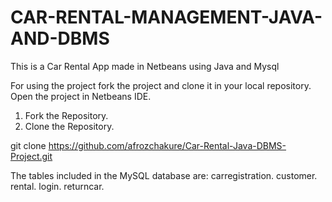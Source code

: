# CAR-RENTAL-MANAGEMENT-JAVA-AND-DBMS

This is a Car Rental App made in Netbeans using Java and Mysql

For using the project fork the project and clone it in your local repository.
Open the project in Netbeans IDE.
1. Fork the Repository.
2. Clone the Repository.

git clone https://github.com/afrozchakure/Car-Rental-Java-DBMS-Project.git

The tables included in the MySQL database are:
carregistration.
customer.
rental.
login.
returncar.


